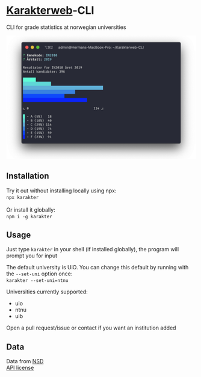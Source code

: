 # [Karakterweb](https://karakterweb.no)-CLI

CLI for grade statistics at norwegian universities

![Demo](assets/demo.png)

## Installation

Try it out without installing locally using npx:\
`npx karakter`\
\
Or install it globally:\
 `npm i -g karakter`

## Usage

Just type `karakter` in your shell (if installed globally), the program will prompt you for input

The default university is UiO. You can change this default by running with the `--set-uni` option once:\
`karakter --set-uni=ntnu`

Universities currently supported:

- uio
- ntnu
- uib

Open a pull request/issue or contact if you want an institution added

## Data

Data from [NSD](https://nsd.no)\
[API license](https://data.norge.no/nlod/no/2.0)

